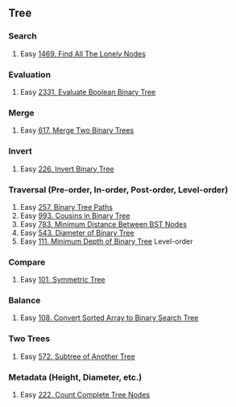 ## Tree

### Search
1. Easy [1469. Find All The Lonely Nodes](https://leetcode.com/problems/find-all-the-lonely-nodes/)

### Evaluation
1. Easy [2331. Evaluate Boolean Binary Tree](https://leetcode.com/problems/evaluate-boolean-binary-tree/)

### Merge
1. Easy [617. Merge Two Binary Trees](https://leetcode.com/problems/merge-two-binary-trees/)

### Invert
1. Easy [226. Invert Binary Tree](https://leetcode.com/problems/invert-binary-tree/)

### Traversal (Pre-order, In-order, Post-order, Level-order)
1. Easy [257. Binary Tree Paths](https://leetcode.com/problems/binary-tree-paths/)
2. Easy [993. Cousins in Binary Tree](https://leetcode.com/problems/cousins-in-binary-tree/)
3. Easy [783. Minimum Distance Between BST Nodes](https://leetcode.com/problems/minimum-distance-between-bst-nodes/)
4. Easy [543. Diameter of Binary Tree](https://leetcode.com/problems/diameter-of-binary-tree/)
5. Easy [111. Minimum Depth of Binary Tree](https://leetcode.com/problems/minimum-depth-of-binary-tree/) Level-order

### Compare
1. Easy [101. Symmetric Tree](https://leetcode.com/problems/symmetric-tree/)

### Balance
1. Easy [108. Convert Sorted Array to Binary Search Tree](https://leetcode.com/problems/convert-sorted-array-to-binary-search-tree/)

### Two Trees
1. Easy [572. Subtree of Another Tree](https://leetcode.com/problems/subtree-of-another-tree/)

### Metadata (Height, Diameter, etc.)
1. Easy [222. Count Complete Tree Nodes](https://leetcode.com/problems/count-complete-tree-nodes/description/)
